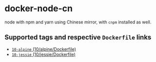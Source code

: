 # docker-node-cn
node with npm and yarn using Chinese mirror,
with `cnpm` installed as well.

## Supported tags and respective `Dockerfile` links
- [`10-alpine` (10/alpine/Dockerfile)](https://github.com/Abreto/docker-node-cn/blob/master/10/alpine/Dockerfile)
- [`10-jessie` (10/jessie/Dockerfile)](https://github.com/Abreto/docker-node-cn/blob/master/10/jessie/Dockerfile)
